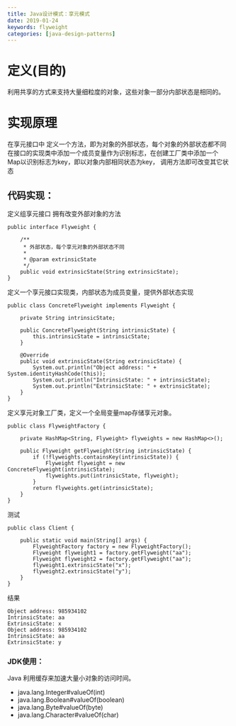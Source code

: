 ```yaml
---
title: Java设计模式：享元模式
date: 2019-01-24 
keywords: flyweight
categories: [java-design-patterns]
---
```

# 定义(目的)
利用共享的方式来支持大量细粒度的对象，这些对象一部分内部状态是相同的。

# 实现原理

在享元接口中 定义一个方法，即为对象的外部状态，每个对象的外部状态都不同
在接口的实现类中添加一个成员变量作为识别标志，在创建工厂类中添加一个Map以识别标志为key，即以对象内部相同状态为key，
调用方法即可改变其它状态

## 代码实现：
    
   定义组享元接口 拥有改变外部对象的方法
    
    public interface Flyweight {
    
        /**
         * 外部状态，每个享元对象的外部状态不同
         *
         * @param extrinsicState
         */
        public void extrinsicState(String extrinsicState);
    }
   
   定义一个享元接口实现类，内部状态为成员变量，提供外部状态实现
   
    public class ConcreteFlyweight implements Flyweight {
    
        private String intrinsicState;
    
        public ConcreteFlyweight(String intrinsicState) {
            this.intrinsicState = intrinsicState;
        }
    
        @Override
        public void extrinsicState(String extrinsicState) {
            System.out.println("Object address: " + System.identityHashCode(this));
            System.out.println("IntrinsicState: " + intrinsicState);
            System.out.println("ExtrinsicState: " + extrinsicState);
        }
    }
   
   定义享元对象工厂类，定义一个全局变量map存储享元对象。
   
    public class FlyweightFactory {
    
        private HashMap<String, Flyweight> flyweights = new HashMap<>();
    
        public Flyweight getFlyweight(String intrinsicState) {
            if (!flyweights.containsKey(intrinsicState)) {
                Flyweight flyweight = new ConcreteFlyweight(intrinsicState);
                flyweights.put(intrinsicState, flyweight);
            }
            return flyweights.get(intrinsicState);
        }
    }  
    
   测试
    
    public class Client {
    
        public static void main(String[] args) {
            FlyweightFactory factory = new FlyweightFactory();
            Flyweight flyweight1 = factory.getFlyweight("aa");
            Flyweight flyweight2 = factory.getFlyweight("aa");
            flyweight1.extrinsicState("x");
            flyweight2.extrinsicState("y");
        }
    }
    
   结果
   
    Object address: 985934102
    IntrinsicState: aa
    ExtrinsicState: x
    Object address: 985934102
    IntrinsicState: aa
    ExtrinsicState: y
   
### JDK使用：
   
Java 利用缓存来加速大量小对象的访问时间。

- java.lang.Integer#valueOf(int)
- java.lang.Boolean#valueOf(boolean)
- java.lang.Byte#valueOf(byte)
- java.lang.Character#valueOf(char)
